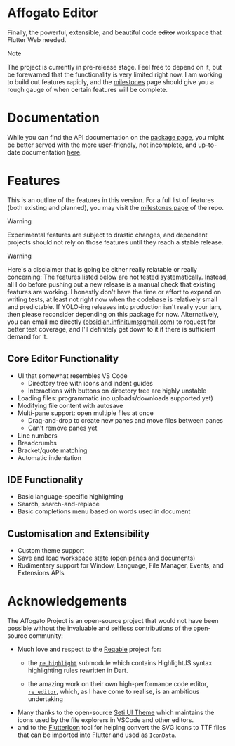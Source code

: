 # Affogato Editor

Finally, the powerful, extensible, and beautiful code ~~editor~~ workspace that Flutter Web needed.

> [!NOTE]
> The project is currently in pre-release stage. Feel free to depend on it, but be forewarned that the functionality is very limited right now. I am working to build out features rapidly, and the [milestones](https://github.com/Affogato-Project/Affogato-Editor/milestones) page should give you a rough gauge of when certain features will be complete.

# Documentation

While you can find the API documentation on the [package page](https://pub.dev/documentation/affogato_editor/latest/index.html), you might be better served with the more user-friendly, not incomplete, and up-to-date documentation [here](https://affogato.obsivision.com/docs).

# Features

This is an outline of the features in this version. For a full list of features (both existing and planned), you may visit the [milestones page](https://github.com/Affogato-Project/Affogato-Editor/milestones) of the repo.

> [!WARNING]  
> Experimental features are subject to drastic changes, and dependent projects should not rely on those features until they reach a stable release.

> [!WARNING]  
> Here's a disclaimer that is going be either really relatable or really concerning: The features listed below are not tested systematically. Instead, all I do before pushing out a new release is a manual check that existing features are working.
> I honestly don't have the time or effort to expend on writing tests, at least not right now when the codebase is relatively small and predictable. If YOLO-ing releases into production isn't really your jam, then please reconsider depending on this package for now.
> Alternatively, you can email me directly (obsidian.infinitum@gmail.com) to request for better test coverage, and I'll definitely get down to it if there is sufficient demand for it.

## Core Editor Functionality

- UI that somewhat resembles VS Code
    - Directory tree with icons and indent guides
    - Interactions with buttons on directory tree are highly unstable
- Loading files: programmatic (no uploads/downloads supported yet)
- Modifying file content with autosave
- Multi-pane support: open multiple files at once
    - Drag-and-drop to create new panes and move files between panes
    - Can't remove panes yet
- Line numbers
- Breadcrumbs
- Bracket/quote matching
- Automatic indentation

## IDE Functionality
- Basic language-specific highlighting
- Search, search-and-replace
- Basic completions menu based on words used in document


## Customisation and Extensibility
- Custom theme support
- Save and load workspace state (open panes and documents)
- Rudimentary support for Window, Language, File Manager, Events, and Extensions APIs

# Acknowledgements

The Affogato Project is an open-source project that would not have been possible without the invaluable and selfless contributions of the open-source community:

- Much love and respect to the [Reqable](https://reqable.com/en-US/) project for:
    - the [`re_highlight`](https://pub.dev/packages/re_highlight) submodule which contains HighlightJS syntax highlighting rules rewritten in Dart.

    - the amazing work on their own high-performance code editor, [`re_editor`](https://pub.dev/packages/re_editor), which, as I have come to realise, is an ambitious undertaking
- Many thanks to the open-source [Seti UI Theme](https://github.com/jesseweed/seti-ui) which maintains the icons used by the file explorers in VSCode and other editors.
- and to the [FlutterIcon](https://www.fluttericon.com) tool for helping convert the SVG icons to TTF files that can be imported into Flutter and used as `IconData`.
